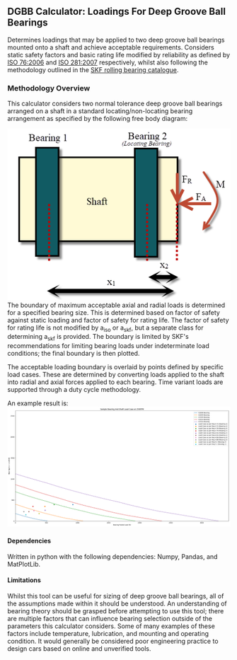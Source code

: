 ## DGBB Calculator: Loadings For Deep Groove Ball Bearings
Determines loadings that may be applied to two deep groove ball bearings mounted onto a shaft and achieve acceptable requirements. Considers static safety factors and basic rating life modified by reliability as defined by [ISO 76:2006](https://www.iso.org/standard/38101.html) and [ISO 281:2007](https://www.iso.org/standard/38102.html) respectively, whilst also following the methodology outlined in the [SKF rolling bearing catalogue](https://www.skf.com/binaries/pub12/Images/0901d196802809de-Rolling-bearings---17000_1-EN_tcm_12-121486.pdf).

### Methodology Overview
This calculator considers two normal tolerance deep groove ball bearings arranged on a shaft in a standard locating/non-locating bearing arrangement as specified by the following free body diagram:

![FBD](https://github.com/slehmann1/DGBBCalculator/blob/main/Supporting%20Info/FreeBodyDiagram.png?raw=true)
The boundary of maximum acceptable axial and radial loads is determined for a specified bearing size. This is determined based on factor of safety against static loading and factor of safety for rating life. The factor of safety for rating life is not modified by a<sub>iso</sub> or a<sub>skf</sub>, but a separate class for determining a<sub>skf</sub> is provided. The boundary is limited by SKF's recommendations for limiting bearing loads under indeterminate load conditions; the final boundary is then plotted.

The acceptable loading boundary is overlaid by points defined by specific load cases. These are determined by converting loads applied to the shaft into radial and axial forces applied to each bearing. Time variant loads are supported through a duty cycle methodology.

An example result is:
![Sample Result](https://github.com/slehmann1/DGBBCalculator/blob/main/Supporting%20Info/SampleResults.png?raw=true)
#### Dependencies
Written in python with the following dependencies:  Numpy, Pandas, and MatPlotLib.

#### Limitations
Whilst this tool can be useful for sizing of deep groove ball bearings, all of the assumptions made within it should be understood. An understanding of bearing theory should be grasped before attempting to use this tool; there are multiple factors that can influence bearing selection outside of the parameters this calculator considers. Some of many examples of these factors include temperature, lubrication, and mounting and operating condition. It would generally be considered poor engineering practice to design cars based on online and unverified tools.
